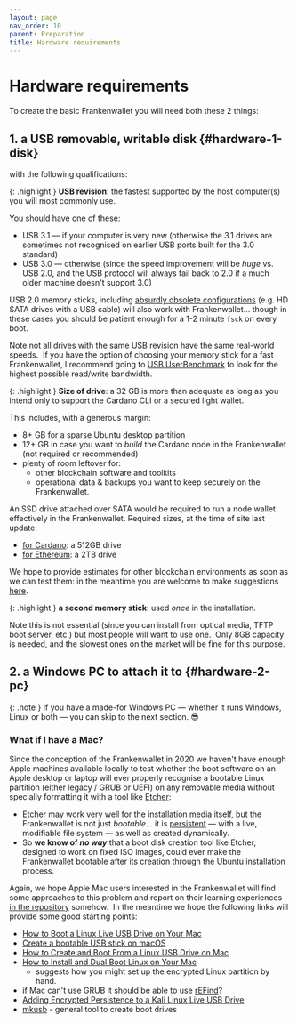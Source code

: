 ```yaml
---
layout: page
nav_order: 10
parent: Preparation
title: Hardware requirements
---
```

# Hardware requirements
To create the basic Frankenwallet you will need both these 2 things:

## 1. a USB removable, writable disk {#hardware-1-disk}

with the following qualifications:

{: .highlight }
**USB revision**: the fastest supported by the host computer(s) you will most commonly use.

You should have one of these:
- USB 3.1 — if your computer is very new (otherwise the 3.1 drives are sometimes not recognised on earlier USB ports built for the 3.0 standard)
- USB 3.0 — otherwise (since the speed improvement will be *huge* vs. USB 2.0, and the USB protocol will always fail back to 2.0 if a much older machine doesn't support 3.0)

USB 2.0 memory sticks, including [absurdly obsolete configurations](/intro/name) (e.g. HD SATA drives with a USB cable) will also work with Frankenwallet... though in these cases you should be patient enough for a 1-2 minute `fsck` on every boot.

Note not all drives with the same USB revision have the same real-world speeds.  If you have the option of choosing your memory stick for a fast Frankenwallet, I recommend going to [USB UserBenchmark](https://usb.userbenchmark.com/) to look for the highest possible read/write bandwidth.

{: .highlight }
**Size of drive**: a 32 GB is more than adequate as long as you intend only to support the Cardano CLI or a secured light wallet.

This includes, with a generous margin:
- 8+ GB for a sparse Ubuntu desktop partition
- 12+ GB in case you want to _build_ the Cardano node in the Frankenwallet (not required or recommended)
- plenty of room leftover for:
  - other blockchain software and toolkits
  - operational data & backups you want to keep securely on the Frankenwallet.

An SSD drive attached over SATA would be required to run a node wallet effectively in the Frankenwallet.  Required sizes, at the time of site last update:
- [for Cardano](https://developers.cardano.org/docs/get-started/cardano-node/installing-cardano-node#hardware-requirements): a 512GB drive
- [for Ethereum](https://etherscan.io/chartsync/chaindefault): a 2TB drive

We hope to provide estimates for other blockchain environments as soon as we can test them: in the meantime you are welcome to make suggestions [here](https://github.com/rphair/frankenwallet).

{: .highlight }
**a second memory stick**: used _once_ in the installation.

Note this is not essential (since you can install from optical media, TFTP boot server, etc.) but most people will want to use one.  Only 8GB capacity is needed, and the slowest ones on the market will be fine for this purpose.

## 2. a Windows PC to attach it to {#hardware-2-pc}

{: .note }
If you have a made-for Windows PC — whether it runs Windows, Linux or both — you can skip to the next section. 😎

### What if I have a Mac?

Since the conception of the Frankenwallet in 2020 we haven't have enough Apple machines available locally to test whether the boot software on an Apple desktop or laptop will ever properly recognise a bootable Linux partition (either legacy / GRUB or UEFI) on any removable media without specially formatting it with a tool like [Etcher](https://www.balena.io/etcher/):

- Etcher may work very well for the installation media itself, but the Frankenwallet is not just *bootable*… it is [persistent](https://askubuntu.com/questions/295701/what-would-be-the-differences-between-a-persistent-usb-live-session-and-a-instal) — with a live, modifiable file system — as well as created dynamically.
- So **we know of _no way_** that a boot disk creation tool like Etcher, designed to work on fixed ISO images, could ever make the Frankenwallet bootable after its creation through the Ubuntu installation process.

Again, we hope Apple Mac users interested in the Frankenwallet will find some approaches to this problem and report on their learning experiences [in the repository](https://github.com/rphair/frankenwallet) somehow.  In the meantime we hope the following links will provide some good starting points:

- [How to Boot a Linux Live USB Drive on Your Mac](https://www.howtogeek.com/213396/how-to-boot-a-linux-live-usb-drive-on-your-mac/)
- [Create a bootable USB stick on macOS](https://ubuntu.com/tutorials/create-a-usb-stick-on-macos#1-overview)
- [How to Create and Boot From a Linux USB Drive on Mac](https://www.makeuseof.com/tag/how-to-boot-a-linux-live-usb-stick-on-your-mac/)
- [How to Install and Dual Boot Linux on Your Mac](https://www.makeuseof.com/tag/install-linux-macbook-pro/)
  - suggests how you might set up the encrypted Linux partition by hand.
- if Mac can't use GRUB it should be able to use [rEFind](https://sourceforge.net/projects/refind/)?
- [Adding Encrypted Persistence to a Kali Linux Live USB Drive](https://www.kali.org/docs/usb/usb-persistence-encryption/)
- [mkusb](https://help.ubuntu.com/community/mkusb) - general tool to create boot drives
